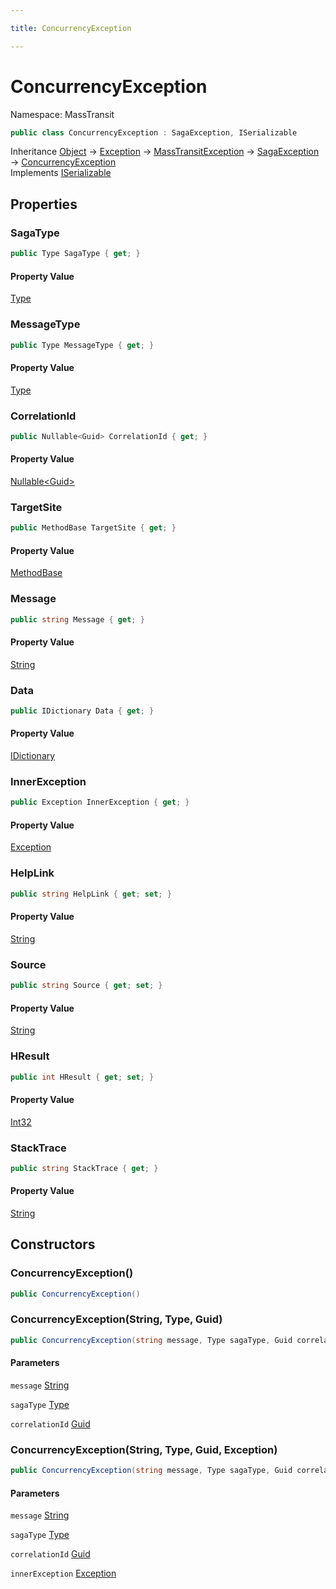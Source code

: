 ```yaml
---

title: ConcurrencyException

---
```


# ConcurrencyException

Namespace: MassTransit

```csharp
public class ConcurrencyException : SagaException, ISerializable
```

Inheritance [Object](https://learn.microsoft.com/en-us/dotnet/api/system.object) → [Exception](https://learn.microsoft.com/en-us/dotnet/api/system.exception) → [MassTransitException](../masstransit/masstransitexception) → [SagaException](../masstransit/sagaexception) → [ConcurrencyException](../masstransit/concurrencyexception)<br/>
Implements [ISerializable](https://learn.microsoft.com/en-us/dotnet/api/system.runtime.serialization.iserializable)

## Properties

### **SagaType**

```csharp
public Type SagaType { get; }
```

#### Property Value

[Type](https://learn.microsoft.com/en-us/dotnet/api/system.type)<br/>

### **MessageType**

```csharp
public Type MessageType { get; }
```

#### Property Value

[Type](https://learn.microsoft.com/en-us/dotnet/api/system.type)<br/>

### **CorrelationId**

```csharp
public Nullable<Guid> CorrelationId { get; }
```

#### Property Value

[Nullable\<Guid\>](https://learn.microsoft.com/en-us/dotnet/api/system.nullable-1)<br/>

### **TargetSite**

```csharp
public MethodBase TargetSite { get; }
```

#### Property Value

[MethodBase](https://learn.microsoft.com/en-us/dotnet/api/system.reflection.methodbase)<br/>

### **Message**

```csharp
public string Message { get; }
```

#### Property Value

[String](https://learn.microsoft.com/en-us/dotnet/api/system.string)<br/>

### **Data**

```csharp
public IDictionary Data { get; }
```

#### Property Value

[IDictionary](https://learn.microsoft.com/en-us/dotnet/api/system.collections.idictionary)<br/>

### **InnerException**

```csharp
public Exception InnerException { get; }
```

#### Property Value

[Exception](https://learn.microsoft.com/en-us/dotnet/api/system.exception)<br/>

### **HelpLink**

```csharp
public string HelpLink { get; set; }
```

#### Property Value

[String](https://learn.microsoft.com/en-us/dotnet/api/system.string)<br/>

### **Source**

```csharp
public string Source { get; set; }
```

#### Property Value

[String](https://learn.microsoft.com/en-us/dotnet/api/system.string)<br/>

### **HResult**

```csharp
public int HResult { get; set; }
```

#### Property Value

[Int32](https://learn.microsoft.com/en-us/dotnet/api/system.int32)<br/>

### **StackTrace**

```csharp
public string StackTrace { get; }
```

#### Property Value

[String](https://learn.microsoft.com/en-us/dotnet/api/system.string)<br/>

## Constructors

### **ConcurrencyException()**

```csharp
public ConcurrencyException()
```

### **ConcurrencyException(String, Type, Guid)**

```csharp
public ConcurrencyException(string message, Type sagaType, Guid correlationId)
```

#### Parameters

`message` [String](https://learn.microsoft.com/en-us/dotnet/api/system.string)<br/>

`sagaType` [Type](https://learn.microsoft.com/en-us/dotnet/api/system.type)<br/>

`correlationId` [Guid](https://learn.microsoft.com/en-us/dotnet/api/system.guid)<br/>

### **ConcurrencyException(String, Type, Guid, Exception)**

```csharp
public ConcurrencyException(string message, Type sagaType, Guid correlationId, Exception innerException)
```

#### Parameters

`message` [String](https://learn.microsoft.com/en-us/dotnet/api/system.string)<br/>

`sagaType` [Type](https://learn.microsoft.com/en-us/dotnet/api/system.type)<br/>

`correlationId` [Guid](https://learn.microsoft.com/en-us/dotnet/api/system.guid)<br/>

`innerException` [Exception](https://learn.microsoft.com/en-us/dotnet/api/system.exception)<br/>
